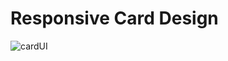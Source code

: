 # Responsive Card Design

![cardUI](https://user-images.githubusercontent.com/91147803/199485358-9b6a3a19-1c4f-4bd9-ab48-da4e8ece1a92.png)
